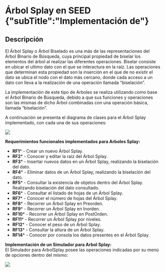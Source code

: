 # Árbol Splay en SEED {"subTitle":"Implementación de"}

## Descripción

El Árbol Splay o Árbol Biselado es una más de las representaciones del Árbol Binario de Búsqueda, cuya principal propiedad de biselar los elementos del árbol al realizar las diferentes operaciones. Biselar consiste en ubicar el ultimo dato con el que se interactura en la raíz. Las operaciones que determinan esta propiedad son la inserción en el que de no existir el dato se ubica el nodo con el dato más cercano, donde cada acceso a un dato con lleva a la realización de una operación llamada “biselación”.  

La implementación de este tipo de Arboles se realiza utilizando como base el Árbol Binario de Búsqueda, debido a que sus funciones y operaciones son las mismas de dicho Árbol combinadas con una operación básica, llamada “biselación”.  
  
A continuación se presenta el diagrama de clases para el Árbol Splay implementado, con cada una de sus operaciones:  

![](/assets/images/splay-tree/splay_16.jpg)

  
**Requerimientos funcionales implementados para Arboles Splay:**  
- **RF1*** - Crear un nuevo Árbol Splay.  
- **RF2*** - Conocer y editar la raíz del Árbol Splay.  
- **RF3*** - Insertar nuevos datos en un Árbol Splay, realizando la biselación del dato.  
- **RF4*** - Eliminar datos de un Árbol Splay, realizando la biselación del dato.  
- **RF5*** - Consultar la existencia de objetos dentro del Árbol Splay. Realizando biselación del dato consultado.  
- **RF6*** - Consultar el listado de hojas de un Árbol Splay.  
- **RF7*** - Conocer el número de hojas del Árbol Splay.  
- **RF8*** - Recorrer un Árbol Splay en Preorden.  
- **RF9*** - Recorrer un Árbol Splay en Inorden.  
- **RF10*** - Recorrer un Árbol Splay en PostOrden.  
- **RF11*** - Recorrer un Árbol Splay por niveles.  
- **RF12*** - Conocer el peso de un Árbol Splay.  
- **RF13*** - Consultar la altura de un Árbol Splay.  
- **RF14*** - Conocer por consola los datos presentes en el Árbol Splay.  
  
**Implementación de un Simulador para Arbol Splay:**  
El Simulador para ArbolSplay posee las operaciones indicadas por su menú de opciones dentro del mismo:  

![](/assets/images/splay-tree/splay_17.jpg)